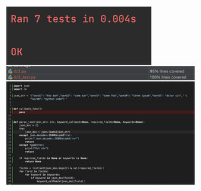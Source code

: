 ![test_image](coverage/test_passed_info.png)
![coverage_image_1](coverage/coverage_info.png)
![coverage_image_full](coverage/coverage_info_full.png)